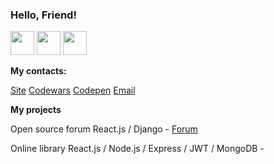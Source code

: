 <h3>Hello, Friend!</h3>

<p position='center'>
  <img src='https://cdn-icons-png.flaticon.com/512/1822/1822921.png' height='38px' weight='48px'/>
  <img src='https://cdn-icons-png.flaticon.com/512/2807/2807781.png' height='38px' weight='38px'/>
  <img src='https://cdn-icons-png.flaticon.com/512/460/460670.png' height='38px' weight='38px'/>
</p>

<b><p>My contacts:</p></b>
<a href="https://responsegood.github.io/Site/">Site</a>
<a href="https://www.codewars.com/users/ResponseGood">Codewars</a>
<a href="https://codepen.io/RSS212">Codepen</a>
<a href='mailto:ResponseGoodMail@protonmail.com'>Email</a>

<b><p>My projects</p></b>
<p>Open source forum React.js / Django - <a href="https://github.com/ResponseGood/Forum">Forum</a></p>
<p>Online library React.js / Node.js / Express / JWT / MongoDB - <a href="https://github.com/ResponseGood/BookList>BookList</a></p>
<img src="https://www.codewars.com/users/ResponseGood/badges/large"/>

